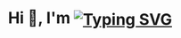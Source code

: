 
<h1 align="center">Hi 👋, I'm 
<a href="https://git.io/typing-svg"><img src="https://readme-typing-svg.demolab.com?font=Fira+Code&weight=500&size=28&pause=1000&vCenter=true&random=false&width=260&height=25&lines=Chhatrodiya+Mayur" alt="Typing SVG" align="center"/></a>
</h1>
